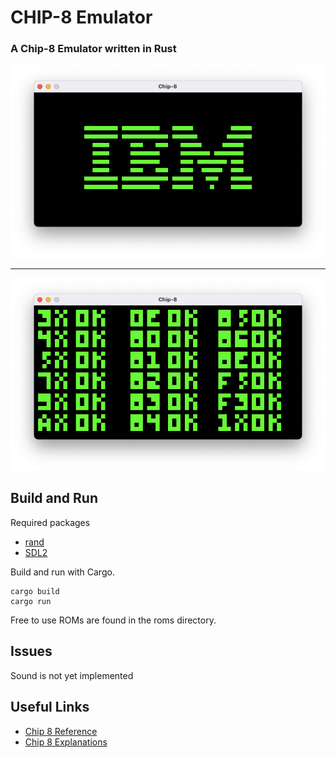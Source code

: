 # CHIP-8 Emulator
### A Chip-8 Emulator written in Rust

![IBM Logo](screenshots/IBM-logo.png)
____
![opcode test](screenshots/opcode-test.png)


## Build and Run
Required packages
* [rand](https://crates.io/crates/rand)
* [SDL2](https://crates.io/crates/sdl2)

Build and run with Cargo.
```
cargo build
cargo run
```

Free to use ROMs are found in the roms directory.

## Issues
Sound is not yet implemented

## Useful Links
* [Chip 8 Reference](http://devernay.free.fr/hacks/chip8/C8TECH10.HTM)
* [Chip 8 Explanations](https://tobiasvl.github.io/blog/write-a-chip-8-emulator/)
